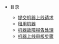 - 目录

  - [提交机器上线请求](bonding_machine.md)
  - [租用机器](rent_machine.md)
  - [机器故障报告处理](maintain_machine.md)
  - [机器上线审核步骤](Machine_verification.md)
